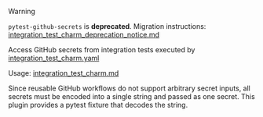 > [!WARNING]
> `pytest-github-secrets` is **deprecated**. Migration instructions: [integration_test_charm_deprecation_notice.md](../../../.github/workflows/integration_test_charm_deprecation_notice.md)

Access GitHub secrets from integration tests executed by [integration_test_charm.yaml](../../../.github/workflows/integration_test_charm.yaml)

Usage: [integration_test_charm.md](../../../.github/workflows/integration_test_charm.md)

Since reusable GitHub workflows do not support arbitrary secret inputs, all secrets must be encoded into a single string and passed as one secret. This plugin provides a pytest fixture that decodes the string.
